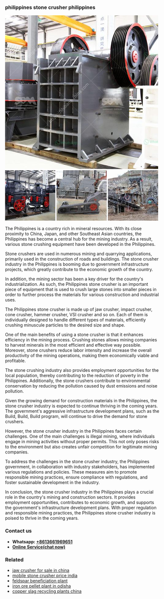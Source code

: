 <h3>philippines stone crusher philippines</h3><img src='1706773475.jpg' alt=''><p>The Philippines is a country rich in mineral resources. With its close proximity to China, Japan, and other Southeast Asian countries, the Philippines has become a central hub for the mining industry. As a result, various stone crushing equipment have been developed in the Philippines.</p><p>Stone crushers are used in numerous mining and quarrying applications, primarily used in the construction of roads and buildings. The stone crusher industry in the Philippines is booming due to government infrastructure projects, which greatly contribute to the economic growth of the country.</p><p>In addition, the mining sector has been a key driver for the country's industrialization. As such, the Philippines stone crusher is an important piece of equipment that is used to crush large stones into smaller pieces in order to further process the materials for various construction and industrial uses.</p><p>The Philippines stone crusher is made up of jaw crusher, impact crusher, cone crusher, hammer crusher, VSI crusher and so on. Each of them is individually designed to handle different types of materials, efficiently crushing minuscule particles to the desired size and shape.</p><p>One of the main benefits of using a stone crusher is that it enhances efficiency in the mining process. Crushing stones allows mining companies to harvest minerals in the most efficient and effective way possible. Moreover, stone crushers reduce labor intensity and increase the overall productivity of the mining operations, making them economically viable and profitable.</p><p>The stone crushing industry also provides employment opportunities for the local population, thereby contributing to the reduction of poverty in the Philippines. Additionally, the stone crushers contribute to environmental conservation by reducing the pollution caused by dust emissions and noise pollution.</p><p>Given the growing demand for construction materials in the Philippines, the stone crusher industry is expected to continue thriving in the coming years. The government's aggressive infrastructure development plans, such as the Build, Build, Build program, will continue to drive the demand for stone crushers.</p><p>However, the stone crusher industry in the Philippines faces certain challenges. One of the main challenges is illegal mining, where individuals engage in mining activities without proper permits. This not only poses risks to the environment but also creates unfair competition for legitimate mining companies.</p><p>To address the challenges in the stone crusher industry, the Philippines government, in collaboration with industry stakeholders, has implemented various regulations and policies. These measures aim to promote responsible mining practices, ensure compliance with regulations, and foster sustainable development in the industry.</p><p>In conclusion, the stone crusher industry in the Philippines plays a crucial role in the country's mining and construction sectors. It provides employment opportunities, contributes to economic growth, and supports the government's infrastructure development plans. With proper regulation and responsible mining practices, the Philippines stone crusher industry is poised to thrive in the coming years.</p><h3>Contact us</h3><ul><li><strong>Whatsapp:&nbsp;<a href="https://wa.me/8613661969651">+8613661969651</a></strong></li><li><a href="https://swt.shibang-china.com/?git&amp;zhl&amp;philippines stone crusher philippines"><strong>Online Service(chat now)</strong></a></li></ul><h3>Related</h3><ul><li><a href='jaw crusher for sale in china.md'>jaw crusher for sale in china</a></li><li><a href='mobile stone crusher price india.md'>mobile stone crusher price india</a></li><li><a href='feldspar beneficiation plant.md'>feldspar beneficiation plant</a></li><li><a href='iron ore pellet plant in odisha.md'>iron ore pellet plant in odisha</a></li><li><a href='copper slag recycling plants china.md'>copper slag recycling plants china</a></li></ul>